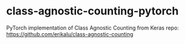 # class-agnostic-counting-pytorch
PyTorch implementation of Class Agnostic Counting from Keras repo: https://github.com/erikalu/class-agnostic-counting

